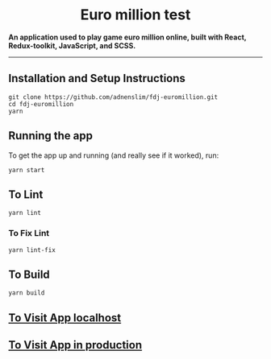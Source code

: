 <div>
  <h1 align="center">Euro million test</h1>
  <strong>
    An application used to play game euro million online, built with React, Redux-toolkit, JavaScript, and SCSS.
  </strong>
</div>

<hr />

## Installation and Setup Instructions

```
git clone https://github.com/adnenslim/fdj-euromillion.git
cd fdj-euromillion
yarn
```

## Running the app

To get the app up and running (and really see if it worked), run:

```
yarn start
```

## To Lint

```
yarn lint
```

### To Fix Lint

```
yarn lint-fix
```

## To Build

```
yarn build
```

<div>
  <h2><a href="https://localhost:3000">To Visit App localhost</a></h1>
  <h2><a href="https://fervent-beaver-3ecdc7.netlify.app">To Visit App in production</a></h1>
</div>
